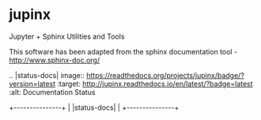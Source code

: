 # jupinx
Jupyter + Sphinx Utilities and Tools

This software has been adapted from the sphinx documentation tool - http://www.sphinx-doc.org/ 

.. |status-docs| image:: https://readthedocs.org/projects/jupinx/badge/?version=latest
   :target: http://jupinx.readthedocs.io/en/latest/?badge=latest
   :alt: Documentation Status

+---------------+
| |status-docs| |
+---------------+